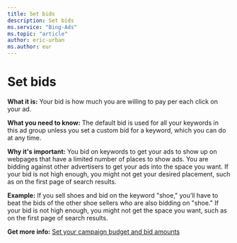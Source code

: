 ```yaml
---
title: Set bids
description: Set bids
ms.service: "Bing-Ads"
ms.topic: "article"
author: eric-urban
ms.author: eur
---
```


# Set bids

**What it is:**     Your bid is how much you are willing to pay per each click on your ad.

**What you need to know:**     The default bid is used for all your keywords in this ad group unless you set a custom bid for a keyword, which you can do at any time.

**Why it's important:**     You bid on keywords to get your ads to show up on webpages that have a limited number of places to show ads. You are bidding against other advertisers to get your ads into the space you want. If your bid is not high enough, you might not get your desired placement, such as on the first page of search results.

**Example:**     If you sell shoes and bid on the keyword "shoe," you’ll have to beat the bids of the other shoe sellers who are also bidding on "shoe." If your bid is not high enough, you might not get the space you want, such as on the first page of search results.

**Get more info:**       [Set your campaign budget and bid amounts](../hlp_BA_CONC_NewAd_SetCampaignBudgetAndBidAmounts.md)


